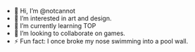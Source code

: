 - 👋 Hi, I’m @notcannot
- 👀 I’m interested in art and design.
- 🌱 I’m currently learning TOP
- 💞️ I’m looking to collaborate on games.
- ⚡ Fun fact: I once broke my nose swimming into a pool wall.

<!---
notcannot/notcannot is a ✨ special ✨ repository because its `README.md` (this file) appears on your GitHub profile.
You can click the Preview link to take a look at your changes.
--->
